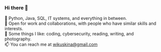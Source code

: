 ### Hi there 👋

🌱 Python, Java, SQL, IT systems, and everything in between.<br>
🔭 Open for work and collaborations, with people who have similar skills and interests.<br>
👯 Some things I like: coding, cybersecurity, reading, writing, and photography.<br>
📫 You can reach me at wikuskina@gmail.com<br>
